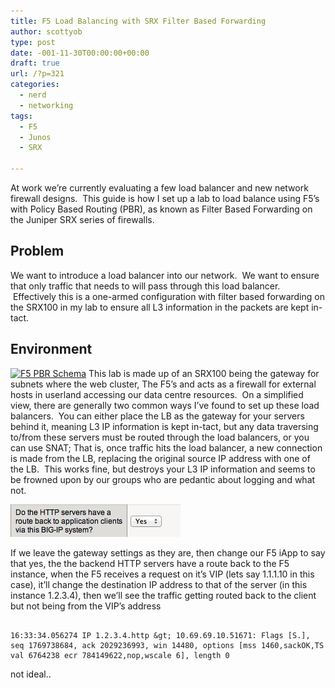 ```yaml
---
title: F5 Load Balancing with SRX Filter Based Forwarding
author: scottyob
type: post
date: -001-11-30T00:00:00+00:00
draft: true
url: /?p=321
categories:
  - nerd
  - networking
tags:
  - F5
  - Junos
  - SRX

---
```

At work we&#8217;re currently evaluating a few load balancer and new network firewall designs.  This guide is how I set up a lab to load balance using F5&#8217;s with Policy Based Routing (PBR), as known as Filter Based Forwarding on the Juniper SRX series of firewalls.

## Problem

We want to introduce a load balancer into our network.  We want to ensure that only traffic that needs to will pass through this load balancer.  Effectively this is a one-armed configuration with filter based forwarding on the SRX100 in my lab to ensure all L3 information in the packets are kept in-tact.

## Environment

<a href="/img/old/2013/03/Untitled-1.jpg" onclick="javascript:_gaq.push(['_trackEvent','outbound-article','http://www.scottyob.com']);"><img class="size-medium wp-image-322 alignleft" alt="F5 PBR Schema" src="/img/old/2013/03/Untitled-1-300x112.jpg" width="300" height="112" srcset="/img/old/2013/03/Untitled-1-300x112.jpg 300w, /img/old/2013/03/Untitled-1.jpg 672w" sizes="(max-width: 300px) 100vw, 300px" /></a> This lab is made up of an SRX100 being the gateway for subnets where the web cluster, The F5&#8217;s and acts as a firewall for external hosts in userland accessing our data centre resources.  On a simplified view, there are generally two common ways I&#8217;ve found to set up these load balancers.  You can either place the LB as the gateway for your servers behind it, meaning L3 IP information is kept in-tact, but any data traversing to/from these servers must be routed through the load balancers, or you can use SNAT; That is, once traffic hits the load balancer, a new connection is made from the LB, replacing the original source IP address with one of the LB.  This works fine, but destroys your L3 IP information and seems to be frowned upon by our groups who are pedantic about logging and what not.

<img class="size-full wp-image-323 alignright" alt="F5-HaveRoute" src="/img/old/2013/03/HaveRoute.jpg" width="272" height="52" />

If we leave the gateway settings as they are, then change our F5 iApp to say that yes, the the backend HTTP servers have a route back to the F5 instance, when the F5 receives a request on it&#8217;s VIP (lets say 1.1.1.10 in this case), it&#8217;ll change the destination IP address to that of the server (in this instance 1.2.3.4), then we&#8217;ll see the traffic getting routed back to the client but not being from the VIP&#8217;s address

```# curl http://1.1.1.10

16:33:34.056274 IP 1.2.3.4.http &gt; 10.69.69.10.51671: Flags [S.], seq 1769738684, ack 2029236993, win 14480, options [mss 1460,sackOK,TS val 6764238 ecr 784149622,nop,wscale 6], length 0
```

not ideal..
